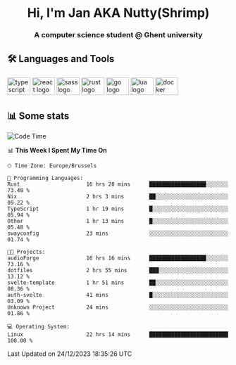 <h1 align="center">Hi, I'm Jan AKA Nutty(Shrimp)</h1>
<h3 align="center">A computer science student @ Ghent university</h3>

<h2 align="left">🛠️ Languages and Tools</h2>

###

<div align="left">
  <img src="https://cdn.jsdelivr.net/gh/devicons/devicon/icons/typescript/typescript-original.svg" height="40" width="52" alt="typescript logo"  />
  <img src="https://cdn.jsdelivr.net/gh/devicons/devicon/icons/react/react-original.svg" height="40" width="52" alt="react logo"  />
  <img src="https://cdn.jsdelivr.net/gh/devicons/devicon/icons/sass/sass-original.svg" height="40" width="52" alt="sass logo"  />
  <img src="https://cdn.jsdelivr.net/gh/devicons/devicon/icons/rust/rust-plain.svg" height="40" width="52" alt="rust logo"  />
  <img src="https://cdn.jsdelivr.net/gh/devicons/devicon/icons/go/go-original.svg" height="40" width="52" alt="go logo"  />
  <img src="https://cdn.jsdelivr.net/gh/devicons/devicon/icons/lua/lua-original.svg" height="40" width="52" alt="lua logo"  />
  <img src="https://cdn.jsdelivr.net/gh/devicons/devicon/icons/docker/docker-original.svg" height="40" width="52" alt="docker logo"  />
</div>

<h2>📊 Some stats</h2>

<!--START_SECTION:waka-->
![Code Time](http://img.shields.io/badge/Code%20Time-4%2C046%20hrs%2035%20mins-blue)

📊 **This Week I Spent My Time On** 

```text
🕑︎ Time Zone: Europe/Brussels

💬 Programming Languages: 
Rust                     16 hrs 20 mins      ██████████████████░░░░░░░   73.48 % 
Nix                      2 hrs 3 mins        ██░░░░░░░░░░░░░░░░░░░░░░░   09.22 % 
TypeScript               1 hr 19 mins        █░░░░░░░░░░░░░░░░░░░░░░░░   05.94 % 
Other                    1 hr 13 mins        █░░░░░░░░░░░░░░░░░░░░░░░░   05.48 % 
swayconfig               23 mins             ░░░░░░░░░░░░░░░░░░░░░░░░░   01.74 % 

🐱‍💻 Projects: 
audioForge               16 hrs 16 mins      ██████████████████░░░░░░░   73.16 % 
dotfiles                 2 hrs 55 mins       ███░░░░░░░░░░░░░░░░░░░░░░   13.12 % 
svelte-template          1 hr 51 mins        ██░░░░░░░░░░░░░░░░░░░░░░░   08.36 % 
auth-svelte              41 mins             █░░░░░░░░░░░░░░░░░░░░░░░░   03.09 % 
Unknown Project          24 mins             ░░░░░░░░░░░░░░░░░░░░░░░░░   01.86 % 

💻 Operating System: 
Linux                    22 hrs 14 mins      █████████████████████████   100.00 % 
```


 Last Updated on 24/12/2023 18:35:26 UTC
<!--END_SECTION:waka-->
